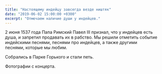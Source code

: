 ```yaml
---
title: "Настоящему индейцу завсегда везде ништяк"
date: "2019-06-02 15:00:00 +0300"
excerpt: "Отмечаем наличие души у индейцев."
---
```


2 июня 1537 года Папа Римский Павел III признал, что у индейцев есть душа, и запретил продавать их в рабство. Мы решили отметить событие индейскими песнями, песнями про индейцев, а также другими песнями, которые мы любим.

Собрались в Парке Горького и стали петь.

Фотографии с концерта.

<div class="col-lg-3 col-md-4 col-6">
  <a href="https://github.com/mark-shevchenko-name/mark-shevchenko-name.github.io/assets/10639110/76778af3-52cb-42ce-bb05-92812c4c7044" class="d-block mb-4 h-100">
    <img class="img-fluid img-thumbnail" src="https://github.com/mark-shevchenko-name/mark-shevchenko-name.github.io/assets/10639110/76778af3-52cb-42ce-bb05-92812c4c7044" alt="">
  </a>
</div>

<div class="col-lg-3 col-md-4 col-6">
  <a href="https://github.com/mark-shevchenko-name/mark-shevchenko-name.github.io/assets/10639110/61b82c75-c4e8-45c2-9b22-7abf0055fe10" class="d-block mb-4 h-100">
    <img class="img-fluid img-thumbnail" src="https://github.com/mark-shevchenko-name/mark-shevchenko-name.github.io/assets/10639110/61b82c75-c4e8-45c2-9b22-7abf0055fe10" alt="">
  </a>
</div>

<div class="col-lg-3 col-md-4 col-6">
  <a href="https://github.com/mark-shevchenko-name/mark-shevchenko-name.github.io/assets/10639110/bff53529-1554-433a-89cd-2e969106db24" class="d-block mb-4 h-100">
    <img class="img-fluid img-thumbnail" src="https://github.com/mark-shevchenko-name/mark-shevchenko-name.github.io/assets/10639110/bff53529-1554-433a-89cd-2e969106db24" alt="">
  </a>
</div>

<div class="col-lg-3 col-md-4 col-6">
  <a href="https://github.com/mark-shevchenko-name/mark-shevchenko-name.github.io/assets/10639110/aa3d3ab1-bb9a-4346-b082-63895d00b009" class="d-block mb-4 h-100">
    <img class="img-fluid img-thumbnail" src="https://github.com/mark-shevchenko-name/mark-shevchenko-name.github.io/assets/10639110/aa3d3ab1-bb9a-4346-b082-63895d00b009" alt="">
  </a>
</div>

<div class="col-lg-3 col-md-4 col-6">
  <a href="https://github.com/mark-shevchenko-name/mark-shevchenko-name.github.io/assets/10639110/ff358137-54e0-4491-9cb2-576a992ae8ac" class="d-block mb-4 h-100">
    <img class="img-fluid img-thumbnail" src="https://github.com/mark-shevchenko-name/mark-shevchenko-name.github.io/assets/10639110/ff358137-54e0-4491-9cb2-576a992ae8ac" alt="">
  </a>
</div>

<div class="col-lg-3 col-md-4 col-6">
  <a href="https://github.com/mark-shevchenko-name/mark-shevchenko-name.github.io/assets/10639110/6dc42f67-29a0-462a-b949-d5eb7089d299" class="d-block mb-4 h-100">
    <img class="img-fluid img-thumbnail" src="https://github.com/mark-shevchenko-name/mark-shevchenko-name.github.io/assets/10639110/6dc42f67-29a0-462a-b949-d5eb7089d299" alt="">
  </a>
</div>

<div class="col-lg-3 col-md-4 col-6">
  <a href="https://github.com/mark-shevchenko-name/mark-shevchenko-name.github.io/assets/10639110/bf32930d-63dd-41ac-bf11-600f2594d3d1" class="d-block mb-4 h-100">
    <img class="img-fluid img-thumbnail" src="https://github.com/mark-shevchenko-name/mark-shevchenko-name.github.io/assets/10639110/bf32930d-63dd-41ac-bf11-600f2594d3d1" alt="">
  </a>
</div>
